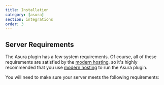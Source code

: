 ```yaml
---
title: Installation
category: [asura]
section: integrations
order: 3
---
```


## Server Requirements

The Asura plugin has a few system requirements. Of course, all of these requirements are satisfied by the [modern hosting](https://www.digitalocean.com/?refcode=acb41ca21dc2), so it's highly recommended that you use [modern hosting](https://www.digitalocean.com/?refcode=acb41ca21dc2) to run the Asura plugin.

You will need to make sure your server meets the following requirements:
